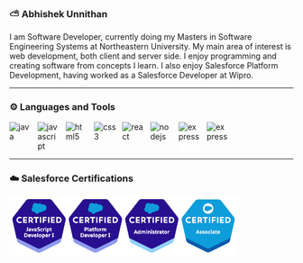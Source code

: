 ### ⛅ Abhishek Unnithan

I am Software Developer, currently doing my Masters in Software Engineering Systems at Northeastern University. My main area of interest is web development, both client and server side. I enjoy programming and creating software from concepts I learn. I also enjoy Salesforce Platform Development, having worked as a Salesforce Developer at Wipro.

--- 


### ⚙️ Languages and Tools

<link rel="stylesheet" href="https://cdn.jsdelivr.net/gh/devicons/devicon@v2.15.1/devicon.min.css">

<div style="display:flex";>
<img src="https://cdn.jsdelivr.net/gh/devicons/devicon/icons/java/java-original-wordmark.svg" alt="java" style="width:40px; padding-right:10px;">
<img src="https://cdn.jsdelivr.net/gh/devicons/devicon/icons/javascript/javascript-original.svg" alt="javascript" style="width:40px; padding-right:10px;">
<img src="https://cdn.jsdelivr.net/gh/devicons/devicon/icons/html5/html5-plain-wordmark.svg" alt="html5" style="width:40px; padding-right:10px;">
<img src="https://cdn.jsdelivr.net/gh/devicons/devicon/icons/css3/css3-original-wordmark.svg" alt="css3" style="width:40px; padding-right:10px;">
<img src="https://cdn.jsdelivr.net/gh/devicons/devicon/icons/react/react-original.svg" alt="react" style="width:40px; padding-right:10px; ">
<img src="https://cdn.jsdelivr.net/gh/devicons/devicon/icons/nodejs/nodejs-original.svg" alt="nodejs" style="width:40px; padding-right:10px; ">
<img src="https://cdn.jsdelivr.net/gh/devicons/devicon/icons/express/express-original.svg" alt="express" style="width:40px; margin-right:10px; background-color:white">
<img src="https://cdn.jsdelivr.net/gh/devicons/devicon/icons/salesforce/salesforce-original.svg" alt="express" style="width:40px; padding-right:10px; "> 
</div>

---

### ☁️ Salesforce Certifications
<img src="./TransparentImage.png" alt="force-certis" />


<!--
**abhishek98-force/abhishek98-force** is a ✨ _special_ ✨ repository because its `README.md` (this file) appears on your GitHub profile.

Here are some ideas to get you started:


-->
